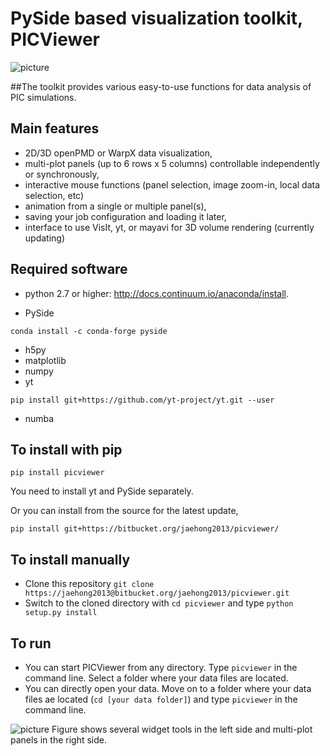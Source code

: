 # PySide based visualization toolkit, PICViewer #

![picture](PICViewer_logo.png)

##The toolkit provides various easy-to-use functions for data analysis of PIC simulations.

## Main features
* 2D/3D openPMD or WarpX data visualization,
* multi-plot panels (up to 6 rows x 5 columns) controllable independently or synchronously,
* interactive mouse functions (panel selection, image zoom-in, local data selection, etc)
* animation from a single or multiple panel(s),
* saving your job configuration and loading it later,
* interface to use VisIt, yt, or mayavi for 3D volume rendering (currently updating)

## Required software
* python 2.7 or higher:
http://docs.continuum.io/anaconda/install.

* PySide
```
conda install -c conda-forge pyside
```
* h5py
* matplotlib
* numpy
* yt
```
pip install git+https://github.com/yt-project/yt.git --user
```
* numba

## To install with pip
```
pip install picviewer
```
You need to install yt and PySide separately.

Or you can install from the source for the latest update,
```
pip install git+https://bitbucket.org/jaehong2013/picviewer/
```

## To install manually

* Clone this repository `git clone https://jaehong2013@bitbucket.org/jaehong2013/picviewer.git`
* Switch to the cloned directory with `cd picviewer` and type `python setup.py install`

## To run

* You can start PICViewer from any directory. Type `picviewer` in the command line. Select a folder where your data files are located. 
* You can directly open your data. Move on to a folder where your data files ae located (`cd [your data folder]`) and type `picviewer` in the command line.

![picture](sample.png)
Figure shows several widget tools in the left side and multi-plot panels in the right side.
